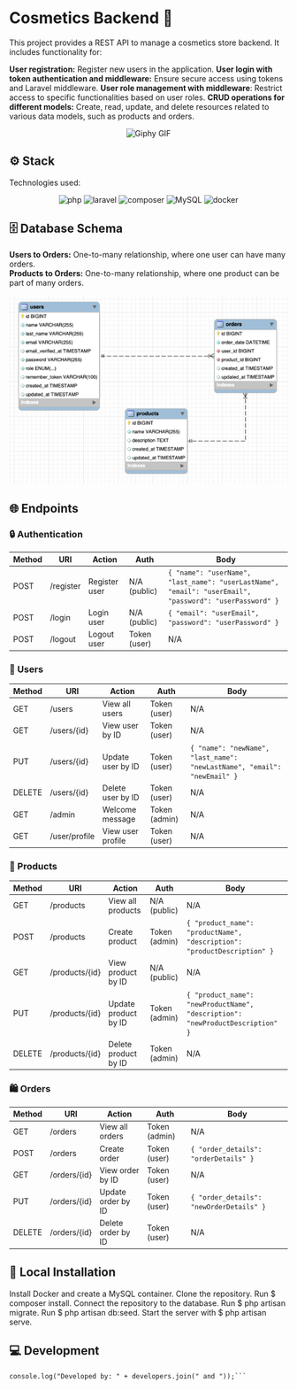 # Cosmetics Backend 💄
This project provides a REST API to manage a cosmetics store backend. It includes functionality for:

**User registration:** Register new users in the application.
**User login with token authentication and middleware:** Ensure secure access using tokens and Laravel middleware.
**User role management with middleware**: Restrict access to specific functionalities based on user roles.
**CRUD operations for different models:** Create, read, update, and delete resources related to various data models, such as products and orders.

<div align="center"><img src="https://i.giphy.com/media/v1.Y2lkPTc5MGI3NjExMm5iOWJ6ZHpoaWdscWgzemUxbjYwbjk1a3I3ZGRjcmFocXJlMWQ1diZlcD12MV9pbnRlcm5hbF9naWZfYnlfaWQmY3Q9Zw/nmbk2prARJTrGAd1qT/giphy.gif" alt="Giphy GIF" /></div>



## ⚙️ Stack
Technologies used:

<div align="center"> <a> <img src= "https://img.shields.io/badge/PHP-777BB4?style=for-the-badge&logo=php&logoColor=white" alt="php" /> </a> <a> <img src= "https://img.shields.io/badge/Laravel-FF2D20?style=for-the-badge&logo=laravel&logoColor=white" alt="laravel" /> </a> <a> <img src= "https://img.shields.io/badge/Composer-885630?style=for-the-badge&logo=Composer&logoColor=white" alt="composer" /> </a> <a> <img src="https://img.shields.io/badge/MySQL-4479A1?style=for-the-badge&logo=mysql&logoColor=white" alt="MySQL" /> </a> <a> <img src="https://img.shields.io/badge/Docker-2496ED?style=for-the-badge&logo=docker&logoColor=white" alt="docker" /> </a> </div>

## 🗄️ Database Schema
**Users to Orders:** One-to-many relationship, where one user can have many orders. <br>
**Products to Orders:** One-to-many relationship, where one product can be part of many orders.

<a href="https://ibb.co/2sQXgC3">
  <img src="./assets/img/database_diagram.png" alt="database_diagram"/>
</a>



## 🌐 Endpoints 

### 🔒 Authentication

| Method | URI       | Action         | Auth                | Body                                                                                   |
|--------|-----------|----------------|---------------------|----------------------------------------------------------------------------------------|
| POST   | /register  | Register user  | N/A (public)        | `{ "name": "userName", "last_name": "userLastName", "email": "userEmail", "password": "userPassword" }` |
| POST   | /login     | Login user     | N/A (public)        | `{ "email": "userEmail", "password": "userPassword" }`                                |
| POST   | /logout    | Logout user    | Token (user)        | N/A                                                                                    |

### 👤 Users

| Method | URI           | Action              | Auth      | Body                                                                                   |
|--------|---------------|---------------------|-----------|----------------------------------------------------------------------------------------|
| GET    | /users        | View all users      | Token (user) | N/A                                                                                    |
| GET    | /users/{id}   | View user by ID     | Token (user) | N/A                                                                                    |
| PUT    | /users/{id}   | Update user by ID   | Token (user) | `{ "name": "newName", "last_name": "newLastName", "email": "newEmail" }`            |
| DELETE | /users/{id}   | Delete user by ID   | Token (user) | N/A                                                                                    |
| GET    | /admin        | Welcome message     | Token (admin) | N/A                                                                                    |
| GET    | /user/profile | View user profile   | Token (user) | N/A                                                                                    |

### 🛒 Products

| Method | URI            | Action              | Auth        | Body                                                                                   |
|--------|----------------|---------------------|-------------|----------------------------------------------------------------------------------------|
| GET    | /products      | View all products   | N/A (public) | N/A                                                                                    |
| POST   | /products      | Create product      | Token (admin) | `{ "product_name": "productName", "description": "productDescription" }`             |
| GET    | /products/{id} | View product by ID  | N/A (public) | N/A                                                                                    |
| PUT    | /products/{id} | Update product by ID | Token (admin) | `{ "product_name": "newProductName", "description": "newProductDescription" }`       |
| DELETE | /products/{id} | Delete product by ID | Token (admin) | N/A                                                                                    |

### 🛍️ Orders

| Method | URI          | Action             | Auth      | Body                                                |
|--------|--------------|--------------------|-----------|-----------------------------------------------------|
| GET    | /orders      | View all orders    | Token (admin) | N/A                                                 |
| POST   | /orders      | Create order       | Token (user) | `{ "order_details": "orderDetails" }`             |
| GET    | /orders/{id} | View order by ID   | Token (user) | N/A                                                 |
| PUT    | /orders/{id} | Update order by ID | Token (user) | `{ "order_details": "newOrderDetails" }`          |
| DELETE | /orders/{id} | Delete order by ID | Token (user) | N/A                                                 |


## 🧾 Local Installation
Install Docker and create a MySQL container.
Clone the repository.
Run $ composer install.
Connect the repository to the database.
Run $ php artisan migrate.
Run $ php artisan db:seed.
Start the server with $ php artisan serve.


## 💻 Development
```const developers = ["Yoana", "Morena"];<br>
console.log("Developed by: " + developers.join(" and "));```